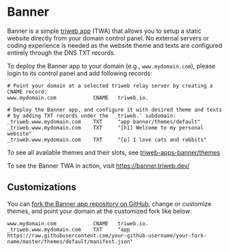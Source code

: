 # Banner

Banner is a simple [triweb app](https://triweb.com) (TWA) that allows you to setup a static website directly from your domain control panel.
No external servers or coding experience is needed as the website theme and texts are configured entirely through the DNS TXT records.

To deploy the Banner app to your domain (e.g., `www.mydomain.com`), please login to its control panel and add following records:

```
# Point your domain at a selected triweb relay server by creating a CNAME record:
www.mydomain.com            CNAME   triweb.io.

# Deploy the Banner app, and configure it with desired theme and texts
# by adding TXT records under the `_triweb.` subdomain:    
_triweb.www.mydomain.com    TXT     "app banner/themes/default"
_triweb.www.mydomain.com    TXT     "[h1] Welcome to my personal website"
_triweb.www.mydomain.com    TXT     "[p] I love cats and rabbits"
```

To see all available themes and their slots, see [triweb-apps-banner/themes](https://github.com/triweb/triweb-apps-banner/tree/master/themes/)

To see the Banner TWA in action, visit https://banner.triweb.dev/ 

## Customizations

You can [fork the Banner app repository on GitHub](https://github.com/triweb/triweb-apps-banner/fork), change or customize themes, 
and point your domain at the customized fork like below:

```
www.mydomain.com            CNAME   triweb.io.   
_triweb.www.mydomain.com    TXT     "app https://raw.githubusercontent.com/your-github-username/your-fork-name/master/themes/default/manifest.json"
```
